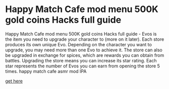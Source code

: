 # Happy Match Cafe mod menu 500K gold coins Hacks full guide

Happy Match Cafe mod menu 500K gold coins Hacks full guide - Evos is the item you need to upgrade your character to (more on it later). Each store produces its own unique Evo. Depending on the character you want to upgrade, you may need more than one Evo to achieve it. The store can also be upgraded in exchange for spices, which are rewards you can obtain from battles. Upgrading the store means you can increase its star rating. Each star represents the number of Evos you can earn from opening the store 5 times. happy match cafe asmr mod IPA

[get here](https://axegomod.top/happy-match-cafe/)
